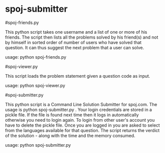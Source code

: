 # spoj-submitter

#spoj-friends.py

This python script takes one username and a list of one or more of his friends. The script then lists all the problems solved by his friend(s) and not by himself in sorted order of number of users who have solved that question. It can thus suggest the next problem that a user can solve.

usage: python spoj-friends.py

#spoj-viewer.py

This script loads the problem statement given a question code as input.

usage: python spoj-viewer.py <problemcode>

#spoj-submitter.py

This python script is a Command Line Solution Submitter for spoj.com. The usage is python spoj-submitter.py <problemcode> <filename>.
Your login credentials are stored in a pickle file. If the file is found next time then it logs in automatically otherwise you need to login again. To login from other user's account you have to delete the pickle file.
Once you are logged in you are asked to select from the languages available for that question.
The script returns the verdict of the solution - along with the time and the memory consumed.

usage: python spoj-submitter.py <problemcode> <filename>
